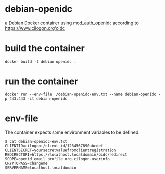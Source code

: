 # debian-openidc
a Debian Docker container using mod_auth_openidc according to https://www.cilogon.org/oidc

# build the container
```
docker build -t debian-openidc .
```

# run the container
```
docker run --env-file ./debian-openidc-env.txt --name debian-openidc -p 443:443 -it debian-openidc
```

# env-file
The container expects some environment variables to be defined:
```
$ cat debian-openidc-env.txt
CLIENTID=cilogon:/client_id/1234567890abcdef
CLIENTSECRET=yoursecretvaluefromclientregistration
REDIRECTURI=https://localhost.localdomain/oidc/redirect
SCOPE=openid email profile org.cilogon.userinfo
CRYPTOPASS=changeme
SERVERNAME=localhost.localdomain
```
